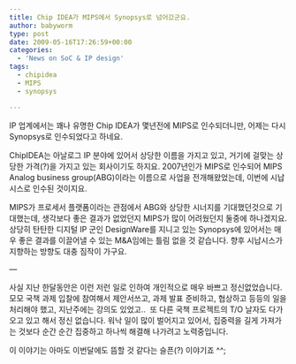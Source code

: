 ```yaml
---
title: Chip IDEA가 MIPS에서 Synopsys로 넘어갔군요.
author: babyworm
type: post
date: 2009-05-16T17:26:59+00:00
categories:
  - 'News on SoC & IP design'
tags:
  - chipidea
  - MIPS
  - synopsys

---
```

IP 업계에서는 꽤나 유명한 Chip IDEA가 몇년전에 MIPS로 인수되더니만, 어제는 다시 Synopsys로 인수되었다고 하네요. 

ChipIDEA는 아날로그 IP 분야에 있어서 상당한 이름을 가지고 있고, 거기에 걸맞는 상당한 가격(?)을 가지고 있는 회사이기도 하지요. 2007년인가 MIPS로 인수되어 MIPS Analog business group(ABG)이라는 이름으로 사업을 전개해왔었는데, 이번에 시납시스로 인수된 것이지요.

MIPS가 프로세서 플랫폼이라는 관점에서 ABG와 상당한 시너지를 기대했던것으로 기대했는데, 생각보다 좋은 결과가 없었던지 MIPS가 많이 어려웠던지 둘중에 하나겠지요. 상당히 탄탄한 디지털 IP 군인 DesignWare를 지니고 있는 Synopsys에 있어서는 매우 좋은 결과를 이끌어낼 수 있는 M&A임에는 틀림 없을 것 같습니다. 향후 시납시스가 지향하는 방향도 대충 짐작이 가구요.

—

사실 지난 한달동안은 이런 저런 일로 인하여 개인적으로 매우 바쁘고 정신없었습니다. 모모 국책 과제 입찰에 참여해서 제안서쓰고, 과제 발표 준비하고, 협상하고 등등의 일을 처리해야 했고, 지난주에는 강의도 있었고..  또 다른 국책 프로젝트의 T/O 날자도 다가오고 있고 해서 정신 없습니다. 워낙 일이 많이 벌어지고 있어서, 집중력을 길게 가져가는 것보다 순간 순간 집중하고 하나씩 해결해 나가려고 노력중입니다.

이 이야기는 아마도 이번달에도 뜸할 것 같다는 슬픈(?) 이야기죠 ^^;
